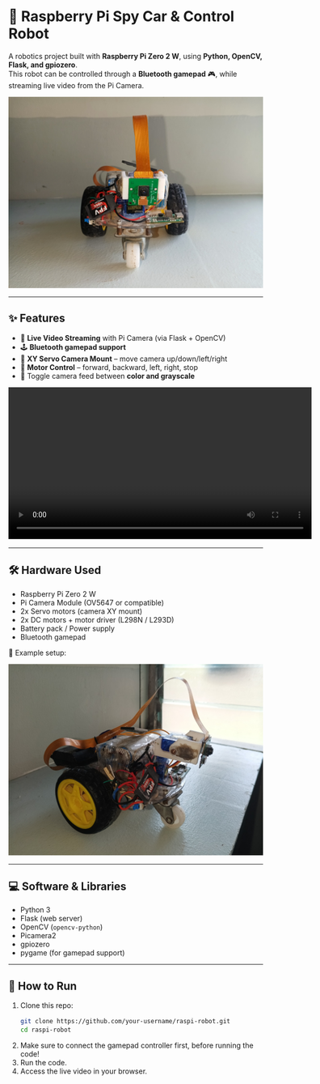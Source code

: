 # 🤖 Raspberry Pi Spy Car & Control Robot  

A robotics project built with **Raspberry Pi Zero 2 W**, using **Python, OpenCV, Flask, and gpiozero**.  
This robot can be controlled through a **Bluetooth gamepad** 🎮, while streaming live video from the Pi Camera.  

<p align="center">
  <img src="assets/IMG_20250909_131721_064.jpg" alt="Robot Demo" width="600"/>
</p>  

---

## ✨ Features  

- 🎥 **Live Video Streaming** with Pi Camera (via Flask + OpenCV)  
- 🕹️ **Bluetooth gamepad support**  
- 🔄 **XY Servo Camera Mount** – move camera up/down/left/right  
- 🚗 **Motor Control** – forward, backward, left, right, stop  
- 🎨 Toggle camera feed between **color and grayscale**

<p>
  <video width="600px" controls>
    <source src="assets/5A33E3C6-689E-4D7D-B792-A5ECA565405C.mp4" type="video/mp4">
  </video>
</p>

---

## 🛠️ Hardware Used  

- Raspberry Pi Zero 2 W  
- Pi Camera Module (OV5647 or compatible)  
- 2x Servo motors (camera XY mount)  
- 2x DC motors + motor driver (L298N / L293D)  
- Battery pack / Power supply  
- Bluetooth gamepad  

📸 Example setup:  

<p align="center">
  <img src="assets/IMG_20250909_131731_329.jpg" alt="Robot Setup" width="600"/>
</p>  

---

## 💻 Software & Libraries  

- Python 3  
- Flask (web server)  
- OpenCV (`opencv-python`)  
- Picamera2  
- gpiozero  
- pygame (for gamepad support)  

---

## 🚀 How to Run  

1. Clone this repo:  
   ```bash
   git clone https://github.com/your-username/raspi-robot.git
   cd raspi-robot
2. Make sure to connect the gamepad controller first, before running the code!
3. Run the code.
4. Access the live video in your browser.
